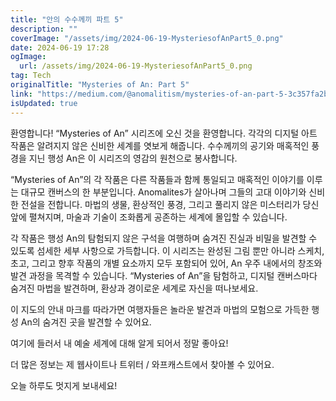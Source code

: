 ```yaml
---
title: "안의 수수께끼 파트 5"
description: ""
coverImage: "/assets/img/2024-06-19-MysteriesofAnPart5_0.png"
date: 2024-06-19 17:28
ogImage:
  url: /assets/img/2024-06-19-MysteriesofAnPart5_0.png
tag: Tech
originalTitle: "Mysteries of An: Part 5"
link: "https://medium.com/@anomalitism/mysteries-of-an-part-5-3c357fa2ba48"
isUpdated: true
---
```


환영합니다! “Mysteries of An” 시리즈에 오신 것을 환영합니다. 각각의 디지털 아트 작품은 알려지지 않은 신비한 세계를 엿보게 해줍니다. 수수께끼의 공기와 매혹적인 풍경을 지닌 행성 An은 이 시리즈의 영감의 원천으로 봉사합니다.

“Mysteries of An”의 각 작품은 다른 작품들과 함께 통일되고 매혹적인 이야기를 이루는 대규모 캔버스의 한 부분입니다. Anomalites가 살아나며 그들의 고대 이야기와 신비한 전설을 전합니다. 마법의 생물, 환상적인 풍경, 그리고 풀리지 않은 미스터리가 당신 앞에 펼쳐지며, 마술과 기술이 조화롭게 공존하는 세계에 몰입할 수 있습니다.

각 작품은 행성 An의 탐험되지 않은 구석을 여행하며 숨겨진 진실과 비밀을 발견할 수 있도록 섬세한 세부 사항으로 가득합니다. 이 시리즈는 완성된 그림 뿐만 아니라 스케치, 초고, 그리고 향후 작품의 개별 요소까지 모두 포함되어 있어, An 우주 내에서의 창조와 발견 과정을 목격할 수 있습니다. “Mysteries of An”을 탐험하고, 디지털 캔버스마다 숨겨진 마법을 발견하며, 환상과 경이로운 세계로 자신을 떠나보세요.

<div class="content-ad"></div>

이 지도의 안내 마크를 따라가면 여행자들은 놀라운 발견과 마법의 모험으로 가득한 행성 An의 숨겨진 곳을 발견할 수 있어요.

여기에 들러서 내 예술 세계에 대해 알게 되어서 정말 좋아요!

더 많은 정보는 제 웹사이트나 트위터 / 와프캐스트에서 찾아볼 수 있어요.

오늘 하루도 멋지게 보내세요!
